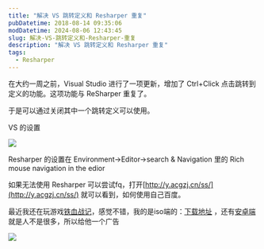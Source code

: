 ```yaml
---
title: "解决 VS 跳转定义和 Resharper 重复"
pubDatetime: 2018-08-14 09:35:06
modDatetime: 2024-08-06 12:43:45
slug: 解决-VS-跳转定义和-Resharper-重复
description: "解决 VS 跳转定义和 Resharper 重复"
tags:
  - Resharper
---
```





在大约一周之前，Visual Studio 进行了一项更新，增加了 Ctrl+Click 点击跳转到定义的功能。这项功能与 ReSharper 重复了。

<!--more-->


<!-- CreateTime:2018/8/14 17:35:06 -->


<!-- 标签：Resharper -->

于是可以通过关闭其中一个跳转定义可以使用。

VS 的设置

![](images/img-34fdad35-5dfe-a75b-2b4b-8c5e313038e2%2F2017117145631-modify-2343287584cb6e89961bb84fe0927c5b.jpg)

Resharper 的设置在 Environment->Editor->search & Navigation 里的 Rich mouse navigation in the edior

如果无法使用 Resharper 可以尝试fq，打开[http://y.acgzj.cn/ss/](http://y.acgzj.cn/ss/) 就可以看到，如何使用自己百度。

最近我还在玩游戏[铁血战记](http://m.94wan.cn//games/2017-10-13/40968.html)，感觉不错，我的是iso端的：[下载地址](http://m.94wan.cn/tg/index.php?tuiId=6317) ，还有[安卓端](http://m.94wan.cn/tg/index.php?tuiId=6316)就是人不是很多，所以给他一个广告

![](images/img-34fdad35-5dfe-a75b-2b4b-8c5e313038e2%2F2017117185240-modify-d11fd8cff386553a32a1081909663fe1.jpg)

 
